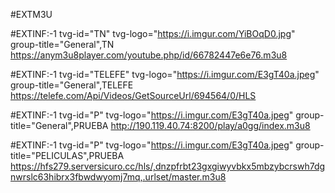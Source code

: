 #EXTM3U

#EXTINF:-1 tvg-id="TN" tvg-logo="https://i.imgur.com/YiBOqD0.jpg" group-title="General",TN 
https://anym3u8player.com/youtube.php/id/66782447e6e76.m3u8

#EXTINF:-1 tvg-id="TELEFE" tvg-logo="https://i.imgur.com/E3gT40a.jpeg" group-title="General",TELEFE 
https://telefe.com/Api/Videos/GetSourceUrl/694564/0/HLS


#EXTINF:-1 tvg-id="P" tvg-logo="https://i.imgur.com/E3gT40a.jpeg" group-title="General",PRUEBA
http://190.119.40.74:8200/play/a0gg/index.m3u8

#EXTINF:-1 tvg-id="P" tvg-logo="https://i.imgur.com/E3gT40a.jpeg" group-title="PELICULAS",PRUEBA
https://hfs279.serversicuro.cc/hls/,dnzpfrbt23gxgiwyvbkx5mbzybcrswh7dgnwrslc63hibrx3fbwdwyomj7mq,.urlset/master.m3u8
